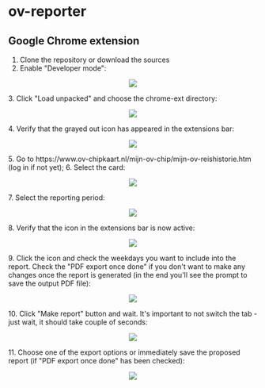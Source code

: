 # ov-reporter
## Google Chrome extension

1. Clone the repository or download the sources
2. Enable "Developer mode":
<p align="center">
    <img src="https://raw.githubusercontent.com/kirilknysh/ov-reporter/master/chrome-ext/docs/chrome-ext-enable.gif" />
</p>
3. Click "Load unpacked" and choose the chrome-ext directory:
<p align="center">
    <img src="https://raw.githubusercontent.com/kirilknysh/ov-reporter/master/chrome-ext/docs/chrome-ext-load.gif" />
</p>
4. Verify that the grayed out icon has appeared in the extensions bar:
<p align="center">
    <img src="https://raw.githubusercontent.com/kirilknysh/ov-reporter/master/chrome-ext/docs/icon-disabled.png" />
</p>
5. Go to https://www.ov-chipkaart.nl/mijn-ov-chip/mijn-ov-reishistorie.htm (log in if not yet);
6. Select the card:
<p align="center">
    <img src="https://raw.githubusercontent.com/kirilknysh/ov-reporter/master/chrome-ext/docs/choose-card.png" />
</p>
7. Select the reporting period:
<p align="center">
    <img src="https://raw.githubusercontent.com/kirilknysh/ov-reporter/master/chrome-ext/docs/period.png" />
</p>
8. Verify that the icon in the extensions bar is now active:
<p align="center">
    <img src="https://raw.githubusercontent.com/kirilknysh/ov-reporter/master/chrome-ext/docs/icon-enabled.png" />
</p>
9. Click the icon and check the weekdays you want to include into the report. Check the "PDF export once done" if you don't want to make any changes once the report is generated (in the end you'll see the prompt to save the output PDF file):
<p align="center">
    <img src="https://github.com/kirilknysh/ov-reporter/blob/master/chrome-ext/docs/window.png" />
</p>
10. Click "Make report" button and wait. It's important to not switch the tab - just wait, it should take couple of seconds:
<p align="center">
    <img src="https://github.com/kirilknysh/ov-reporter/blob/master/chrome-ext/docs/progress.png" />
</p>
11. Choose one of the export options or immediately save the proposed report (if "PDF export once done" has been checked):
<p align="center">
    <img src="https://raw.githubusercontent.com/kirilknysh/ov-reporter/master/chrome-ext/docs/export-to.png" />
</p>
